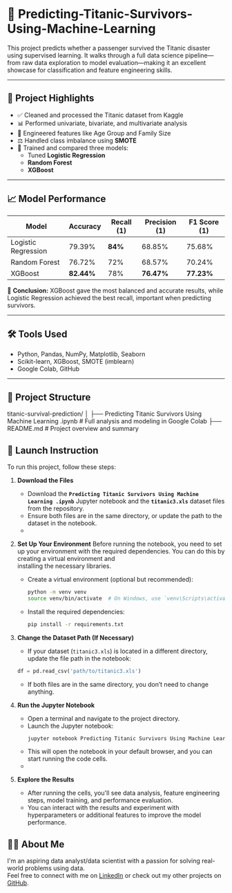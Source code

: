 # 🚢 Predicting-Titanic-Survivors-Using-Machine-Learning

This project predicts whether a passenger survived the Titanic disaster using supervised learning. It walks through a full data science pipeline—from raw data exploration to model evaluation—making it an excellent showcase for classification and feature engineering skills.

---

## 📌 Project Highlights

- ✅ Cleaned and processed the Titanic dataset from Kaggle
- 📊 Performed univariate, bivariate, and multivariate analysis
- 🧠 Engineered features like Age Group and Family Size
- ⚖️ Handled class imbalance using **SMOTE**
- 🤖 Trained and compared three models:
  - Tuned **Logistic Regression**
  - **Random Forest**
  - **XGBoost**

---

## 📈 Model Performance

| Model               | Accuracy | Recall (1) | Precision (1) | F1 Score (1) |
|--------------------|----------|------------|----------------|--------------|
| Logistic Regression| 79.39%   | **84%**     | 68.85%         | 75.68%       |
| Random Forest      | 76.72%   | 72%         | 68.57%         | 70.24%       |
| XGBoost            | **82.44%** | 78%      | **76.47%**     | **77.23%**   |

📌 **Conclusion:** XGBoost gave the most balanced and accurate results, while Logistic Regression achieved the best recall, important when predicting survivors.

---

## 🛠 Tools Used

- Python, Pandas, NumPy, Matplotlib, Seaborn
- Scikit-learn, XGBoost, SMOTE (imblearn)
- Google Colab, GitHub

---

## 📁 Project Structure
titanic-survival-prediction/
│
├── Predicting Titanic Survivors Using Machine Learning .ipynb # Full analysis and modeling in Google Colab
├── README.md # Project overview and summary

## 🚀 Launch Instruction
To run this project, follow these steps:

1. **Download the Files**
   - Download the **`Predicting Titanic Survivors Using Machine Learning .ipynb`** Jupyter notebook and the **`titanic3.xls`** dataset files from the repository.
   - Ensure both files are in the same directory, or update the path to the dataset in the notebook.
   - 
2. **Set Up Your Environment**
    Before running the notebook, you need to set up your environment with the required dependencies. You can do this by creating a virtual environment and     
    installing the necessary libraries.

   - Create a virtual environment (optional but recommended):
     ```bash
     python -m venv venv
     source venv/bin/activate  # On Windows, use `venv\Scripts\activate`
     ```
   - Install the required dependencies:
     ```bash
     pip install -r requirements.txt
     
3. **Change the Dataset Path (If Necessary)**
      - If your dataset (`titanic3.xls`) is located in a different directory, update the file path in the notebook:
     ```python
     df = pd.read_csv('path/to/titanic3.xls')
     ```
   - If both files are in the same directory, you don’t need to change anything.

4. **Run the Jupyter Notebook**
   - Open a terminal and navigate to the project directory.
   - Launch the Jupyter notebook:
     ```bash
     jupyter notebook Predicting Titanic Survivors Using Machine Learning .ipynb
     ```
   - This will open the notebook in your default browser, and you can start running the code cells.
   - 
5. **Explore the Results**
   - After running the cells, you'll see data analysis, feature engineering steps, model training, and performance evaluation.
   - You can interact with the results and experiment with hyperparameters or additional features to improve the model performance.



## 🙋‍♂️ About Me

I'm an aspiring data analyst/data scientist with a passion for solving real-world problems using data.  
Feel free to connect with me on [LinkedIn](https://www.linkedin.com/in/marimikirtumashvili/) or check out my other projects on [GitHub](https://github.com/Mari-Mik?tab=repositories).
